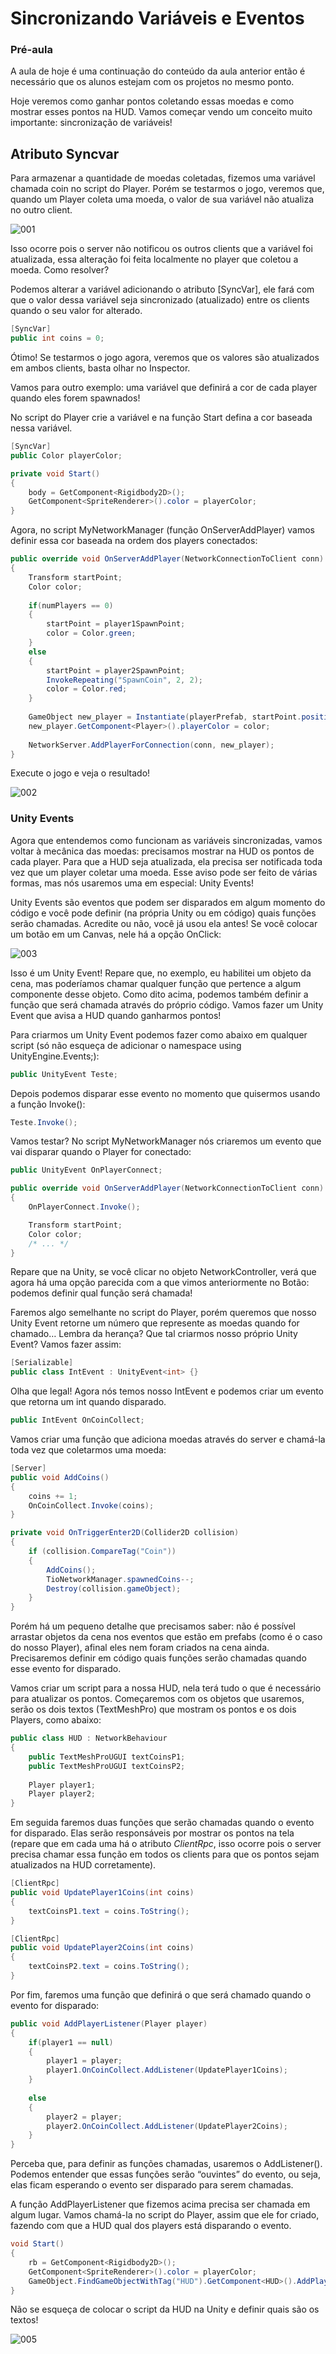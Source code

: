 # Sincronizando Variáveis e Eventos

### Pré-aula
A aula de hoje é uma continuação do conteúdo da aula anterior então é necessário que os alunos estejam com os projetos no mesmo ponto.

Hoje veremos como ganhar pontos coletando essas moedas e como mostrar esses pontos na HUD. Vamos começar vendo um conceito muito importante: sincronização de variáveis!

## Atributo Syncvar
Para armazenar a quantidade de moedas coletadas, fizemos uma variável chamada coin no script do Player. Porém se testarmos o jogo, veremos que, quando um Player coleta uma moeda, o valor de sua variável não atualiza no outro client.

![001](Screenshots/001.gif)

Isso ocorre pois o server não notificou os outros clients que a variável foi atualizada, essa alteração foi feita localmente no player que coletou a moeda. Como resolver?

Podemos alterar a variável adicionando o atributo [SyncVar], ele fará com que o valor dessa variável seja sincronizado (atualizado) entre os clients quando o seu valor for alterado.

```cs
[SyncVar]
public int coins = 0;
```

Ótimo! Se testarmos o jogo agora, veremos que os valores são atualizados em ambos clients, basta olhar no Inspector.

Vamos para outro exemplo: uma variável que definirá a cor de cada player quando eles forem spawnados! 

No script do Player crie a variável e na função Start defina a cor baseada nessa variável.

```cs
[SyncVar]
public Color playerColor;

private void Start()
{
    body = GetComponent<Rigidbody2D>();
    GetComponent<SpriteRenderer>().color = playerColor;
}
```

Agora, no script MyNetworkManager (função OnServerAddPlayer) vamos definir essa cor baseada na ordem dos players conectados:

```cs
public override void OnServerAddPlayer(NetworkConnectionToClient conn)
{
    Transform startPoint;
    Color color;
    
    if(numPlayers == 0)
    {
        startPoint = player1SpawnPoint;
        color = Color.green;
    }
    else
    {
        startPoint = player2SpawnPoint;
        InvokeRepeating("SpawnCoin", 2, 2);
        color = Color.red;
    }
    
    GameObject new_player = Instantiate(playerPrefab, startPoint.position, startPoint.rotation);
    new_player.GetComponent<Player>().playerColor = color;
    
    NetworkServer.AddPlayerForConnection(conn, new_player);
}
```

Execute o jogo e veja o resultado!

![002](Screenshots/002.png)

### Unity Events
Agora que entendemos como funcionam as variáveis sincronizadas, vamos voltar à mecânica das moedas: precisamos mostrar na HUD os pontos de cada player. Para que a HUD seja atualizada, ela precisa ser notificada toda vez que um player coletar uma moeda. Esse aviso pode ser feito de várias formas, mas nós usaremos uma em especial: Unity Events!

Unity Events são eventos que podem ser disparados em algum momento do código e você pode definir (na própria Unity ou em código) quais funções serão chamadas. Acredite ou não, você já usou ela antes! Se você colocar um botão em um Canvas, nele há a opção OnClick:

![003](Screenshots/003.gif)

Isso é um Unity Event! Repare que, no exemplo, eu habilitei um objeto da cena, mas poderíamos chamar qualquer função que pertence a algum componente desse objeto. Como dito acima, podemos também definir a função que será chamada através do próprio código. Vamos fazer um Unity Event que avisa a HUD quando ganharmos pontos!


Para criarmos um Unity Event podemos fazer como abaixo em qualquer script (só não esqueça de adicionar o namespace using UnityEngine.Events;):

```cs
public UnityEvent Teste;
```

Depois podemos disparar esse evento no momento que quisermos usando a função Invoke():

```cs
Teste.Invoke();
```

Vamos testar? No script MyNetworkManager nós criaremos um evento que vai disparar quando o Player for conectado:

```cs
public UnityEvent OnPlayerConnect;

public override void OnServerAddPlayer(NetworkConnectionToClient conn)
{
    OnPlayerConnect.Invoke();

    Transform startPoint;
    Color color;
    /* ... */
}
```

Repare que na Unity, se você clicar no objeto NetworkController, verá que agora há uma opção parecida com a que vimos anteriormente no Botão: podemos definir qual função será chamada! 

Faremos algo semelhante no script do Player, porém queremos que nosso Unity Event retorne um número que represente as moedas quando for chamado… Lembra da herança? Que tal criarmos nosso próprio Unity Event? Vamos fazer assim:

```cs
[Serializable]
public class IntEvent : UnityEvent<int> {}
```

Olha que legal! Agora nós temos nosso IntEvent e podemos criar um evento que retorna um int quando disparado.

```cs
public IntEvent OnCoinCollect;
```

Vamos criar uma função que adiciona moedas através do server e chamá-la toda vez que coletarmos uma moeda:

```cs
[Server]
public void AddCoins()
{
    coins += 1;
    OnCoinCollect.Invoke(coins);
}

private void OnTriggerEnter2D(Collider2D collision)
{
    if (collision.CompareTag("Coin"))
    {
        AddCoins();
        TioNetworkManager.spawnedCoins--;
        Destroy(collision.gameObject);
    }
}
```

Porém há um pequeno detalhe que precisamos saber: não é possível arrastar objetos da cena nos eventos que estão em prefabs (como é o caso do nosso Player), afinal eles nem foram criados na cena ainda. Precisaremos definir em código quais funções serão chamadas quando esse evento for disparado.

Vamos criar um script para a nossa HUD, nela terá tudo o que é necessário para atualizar os pontos. Começaremos com os objetos que usaremos, serão os dois textos (TextMeshPro) que mostram os pontos e os dois Players, como abaixo:

```cs
public class HUD : NetworkBehaviour
{
    public TextMeshProUGUI textCoinsP1;
    public TextMeshProUGUI textCoinsP2;
    
    Player player1;
    Player player2;
}
```

Em seguida faremos duas funções que serão chamadas quando o evento for disparado. Elas serão responsáveis por mostrar os pontos na tela (repare que em cada uma há o atributo *ClientRpc*, isso ocorre pois o server precisa chamar essa função em todos os clients para que os pontos sejam atualizados na HUD corretamente).

```cs
[ClientRpc]
public void UpdatePlayer1Coins(int coins)
{
    textCoinsP1.text = coins.ToString();
}

[ClientRpc]
public void UpdatePlayer2Coins(int coins)
{
    textCoinsP2.text = coins.ToString();
}
```

Por fim, faremos uma função que definirá o que será chamado quando o evento for disparado:

```cs
public void AddPlayerListener(Player player)
{
    if(player1 == null)
    {
        player1 = player;
        player1.OnCoinCollect.AddListener(UpdatePlayer1Coins);
    }
    
    else
    {
        player2 = player;
        player2.OnCoinCollect.AddListener(UpdatePlayer2Coins);
    }
}
```

Perceba que, para definir as funções chamadas, usaremos o AddListener(). Podemos entender que essas funções serão “ouvintes” do evento, ou seja, elas ficam esperando o evento ser disparado para serem chamadas.

A função AddPlayerListener que fizemos acima precisa ser chamada em algum lugar. Vamos chamá-la no script do Player, assim que ele for criado, fazendo com que a HUD qual dos players está disparando o evento.

```cs
void Start()
{
    rb = GetComponent<Rigidbody2D>();
    GetComponent<SpriteRenderer>().color = playerColor;
    GameObject.FindGameObjectWithTag("HUD").GetComponent<HUD>().AddPlayerListener(this);
}
```

Não se esqueça de colocar o script da HUD na Unity e definir quais são os textos!

![005](Screenshots/005.png)
